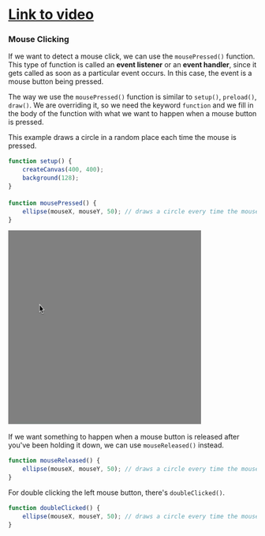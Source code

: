 # [Link to video](https://www.youtube.com/watch?v=x7p18p-Nwjs&list=PLVD25niNi0BnaCreJK38l1-MVGhOFi4Mh)

### Mouse Clicking

If we want to detect a mouse click, we can use the `mousePressed()` function. This type of function is called an **event listener** or an **event handler**, since it gets called as soon as a particular event occurs. In this case, the event is a mouse button being pressed.

The way we use the `mousePressed()` function is similar to `setup()`, `preload()`, `draw()`.  We are overriding it, so we need the keyword `function` and we fill in the body of the function with what we want to happen when a mouse button is pressed. 

This example draws a circle in a random place each time the mouse is pressed.

```js
function setup() {
    createCanvas(400, 400);
    background(128);
}

function mousePressed() {
    ellipse(mouseX, mouseY, 50); // draws a circle every time the mouse is pressed
}
```

![](../../Images/mouse_click.gif)

If we want something to happen when a mouse button is released after you've been holding it down, we can use `mouseReleased()` instead. 

```js
function mouseReleased() {
    ellipse(mouseX, mouseY, 50); // draws a circle every time the mouse is pressed
}
```

For double clicking the left mouse button, there's `doubleClicked()`.

```js
function doubleClicked() {
    ellipse(mouseX, mouseY, 50); // draws a circle every time the mouse is pressed
}
```
